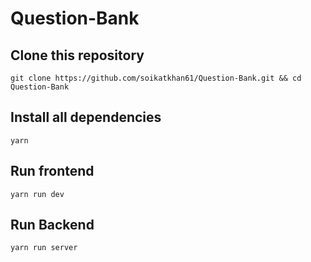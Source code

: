 # Question-Bank

## Clone this repository

    git clone https://github.com/soikatkhan61/Question-Bank.git && cd Question-Bank
    
## Install all dependencies

    yarn

## Run frontend
  
    yarn run dev
    
## Run Backend

    yarn run server
